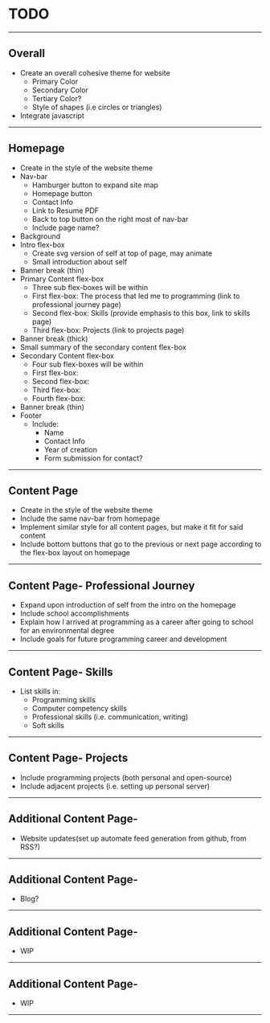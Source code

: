 # TODO
***
## Overall
-   Create an overall cohesive theme for website
    -   Primary Color
    -   Secondary Color
    -   Tertiary Color?
    -   Style of shapes (i.e circles or triangles)
-   Integrate javascript
***
## Homepage
-   Create in the style of the website theme
-   Nav-bar
    -   Hamburger button to expand site map
    -   Homepage button
    -   Contact Info
    -   Link to Resume PDF
    -   Back to top button on the right most of nav-bar
    -   Include page name?
-   Background
-   Intro flex-box
    -   Create svg version of self at top of page, may animate
    -   Small introduction about self
-   Banner break (thin)
-   Primary Content flex-box
    -   Three sub flex-boxes will be within
    -   First flex-box: The process that led me to programming (link to professional journey page)
    -   Second flex-box: Skills (provide emphasis to this box, link to skills page)
    -   Third flex-box: Projects (link to projects page)
-   Banner break (thick)
-   Small summary of the secondary content flex-box
-   Secondary Content flex-box
    -   Four sub flex-boxes will be within
    -   First flex-box:
    -   Second flex-box:
    -   Third flex-box:
    -   Fourth flex-box:
-   Banner break (thin)
-   Footer
    -   Include:
        -   Name
        -   Contact Info
        -   Year of creation
        -   Form submission for contact?
***
## Content Page
-   Create in the style of the website theme
-   Include the same nav-bar from homepage
-   Implement similar style for all content pages, but make it fit for said content
-   Include bottom buttons that go to the previous or next page according to the flex-box layout on homepage
***
## Content Page- Professional Journey
-   Expand upon introduction of self from the intro on the homepage
-   Include school accomplishments
-   Explain how I arrived at programming as a career after going to school for an environmental degree
-   Include goals for future programming career and development
***
## Content Page- Skills
-   List skills in:
    -   Programming skills
    -   Computer competency skills
    -   Professional skills (i.e. communication, writing)
    -   Soft skills
***
## Content Page- Projects
-   Include programming projects (both personal and open-source)
-   Include adjacent projects (i.e. setting up personal server)
***
## Additional Content Page- 
-   Website updates(set up automate feed generation from github, from RSS?)
***
## Additional Content Page-
-   Blog?
***
## Additional Content Page- 
- WIP
***
## Additional Content Page- 
- WIP
***